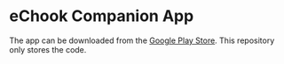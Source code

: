 # eChook Companion App
The app can be downloaded from the [Google Play Store](https://play.google.com/store/apps/details?id=com.ben.drivenbluetooth). This repository only stores the code.
